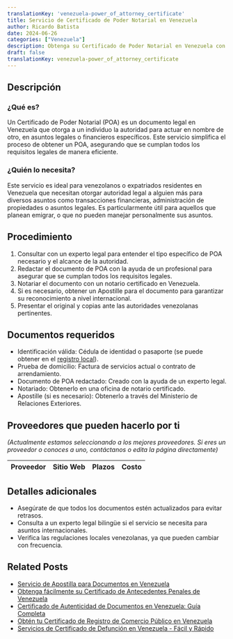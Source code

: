 ```yaml
---
translationKey: 'venezuela-power_of_attorney_certificate'
title: Servicio de Certificado de Poder Notarial en Venezuela
author: Ricardo Batista
date: 2024-06-26
categories: ["Venezuela"]
description: Obtenga su Certificado de Poder Notarial en Venezuela con pasos sin complicaciones. Ideal para expatriados y procesos legales.
draft: false
translationKey: venezuela-power_of_attorney_certificate
---
```


## Descripción
### ¿Qué es?
Un Certificado de Poder Notarial (POA) es un documento legal en Venezuela que otorga a un individuo la autoridad para actuar en nombre de otro, en asuntos legales o financieros específicos. Este servicio simplifica el proceso de obtener un POA, asegurando que se cumplan todos los requisitos legales de manera eficiente.

### ¿Quién lo necesita?
Este servicio es ideal para venezolanos o expatriados residentes en Venezuela que necesitan otorgar autoridad legal a alguien más para diversos asuntos como transacciones financieras, administración de propiedades o asuntos legales. Es particularmente útil para aquellos que planean emigrar, o que no pueden manejar personalmente sus asuntos.

## Procedimiento

1. Consultar con un experto legal para entender el tipo específico de POA necesario y el alcance de la autoridad.
2. Redactar el documento de POA con la ayuda de un profesional para asegurar que se cumplan todos los requisitos legales.
3. Notariar el documento con un notario certificado en Venezuela.
4. Si es necesario, obtener un Apostille para el documento para garantizar su reconocimiento a nivel internacional.
5. Presentar el original y copias ante las autoridades venezolanas pertinentes.

## Documentos requeridos

- Identificación válida: Cédula de identidad o pasaporte (se puede obtener en el [registro local](https://www.reddit.com/r/vzla/comments/ah2lwh/obtaining_a_cedula/)).
- Prueba de domicilio: Factura de servicios actual o contrato de arrendamiento.
- Documento de POA redactado: Creado con la ayuda de un experto legal.
- Notariado: Obtenerlo en una oficina de notario certificado.
- Apostille (si es necesario): Obtenerlo a través del Ministerio de Relaciones Exteriores.

## Proveedores que pueden hacerlo por ti
_(Actualmente estamos seleccionando a los mejores proveedores. Si eres un proveedor o conoces a uno, contáctanos o edita la página directamente)_

| Proveedor        |     Sitio Web     |     Plazos    |       Costo      |
| :-------------: | :-------------: |  :-------------: | :-------------: |

## Detalles adicionales

- Asegúrate de que todos los documentos estén actualizados para evitar retrasos.
- Consulta a un experto legal bilingüe si el servicio se necesita para asuntos internacionales.
- Verifica las regulaciones locales venezolanas, ya que pueden cambiar con frecuencia.


## Related Posts

- [Servicio de Apostilla para Documentos en Venezuela](https://tramitit.com/es/guides/venezuela/apostilla_de_documentos/)
- [Obtenga fácilmente su Certificado de Antecedentes Penales de Venezuela](https://tramitit.com/es/guides/venezuela/certificado_de_antecedentes_penales/)
- [Certificado de Autenticidad de Documentos en Venezuela: Guía Completa](https://tramitit.com/es/guides/venezuela/certificado_de_autenticidad_de_documentos/)
- [Obtén tu Certificado de Registro de Comercio Público en Venezuela](https://tramitit.com/es/guides/venezuela/certificado_de_inscripción_en_el_registro_público_de_comercio/)
- [Servicios de Certificado de Defunción en Venezuela - Fácil y Rápido](https://tramitit.com/es/guides/venezuela/certificado_de_defunción/)